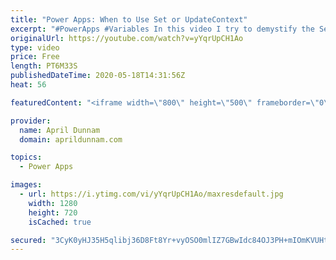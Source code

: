 ```yaml
---
title: "Power Apps: When to Use Set or UpdateContext"
excerpt: "#PowerApps #Variables In this video I try to demystify the Set and UpdateContext functions in Power Apps.  I explain what a variable is, what each function does, how to use them and guidelines on when to use each."
originalUrl: https://youtube.com/watch?v=yYqrUpCH1Ao
type: video
price: Free
length: PT6M33S
publishedDateTime: 2020-05-18T14:31:56Z
heat: 56

featuredContent: "<iframe width=\"800\" height=\"500\" frameborder=\"0\" src=\"https://www.youtube.com/embed/yYqrUpCH1Ao\" allow=\"accelerometer; autoplay; encrypted-media; gyroscope; picture-in-picture\" allowfullscreen></iframe>"

provider:
  name: April Dunnam
  domain: aprildunnam.com

topics:
  - Power Apps

images:
  - url: https://i.ytimg.com/vi/yYqrUpCH1Ao/maxresdefault.jpg
    width: 1280
    height: 720
    isCached: true

secured: "3CyK0yHJ35H5qlibj36D8Ft8Yr+vyOSO0mlIZ7GBwIdc84OJ3PH+mIOmKVUHtpkVwFi1J56Z5NSiHcXSeSP1oGeg/c1hj1oyvibEe8cXK1fA5lPpAHgH+o51n+L/FuMAz/oMfzVMOWhsh1G01gef4Ag9gHWehJfkcV1jxaXshs1N5kzgzN0iq/jezOqtf+L1RD9JbSTdQn4eP+Yyn5Z5CbAxJpfOabPIHGLSW5XQFGON5UIGqtgGEFWYhwkHSY+hUF02qR62wuvBDBMRVYWfWxFvPQQgGf6ZrrYn73Hu3MSRnzxbVSuaTadmvaLlMhlkGBe7hrw5vjFCrpdk0BLgmhAGwL0kO/MULKu7y7Bvda0D79foXTPiPPV/MJ9F4l+2rzSd19RqzUc6FVoR5QfHwt8w0WnXSJwCBP+CNL8WTb0=;z2qwLtIUBRf72hAOkk/p8A=="
---
```


